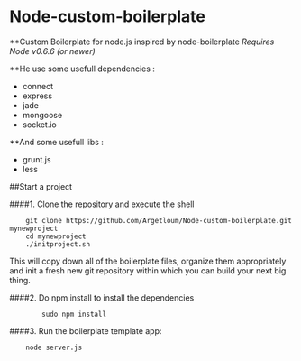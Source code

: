 Node-custom-boilerplate
=======================
**Custom Boilerplate for node.js inspired by node-boilerplate
*Requires Node v0.6.6 (or newer)*

**He use some usefull dependencies :
  - connect
  - express
  - jade
  - mongoose
  - socket.io

**And some usefull libs :
  - grunt.js
  - less

##Start a project

####1. Clone the repository and execute the shell

		git clone https://github.com/Argetloum/Node-custom-boilerplate.git mynewproject
		cd mynewproject
		./initproject.sh

This will copy down all of the boilerplate files, organize them appropriately and init a fresh new git repository within which you can build your next big thing.

####2. Do npm install to install the dependencies

    		sudo npm install

####3. Run the boilerplate template app:

		node server.js

